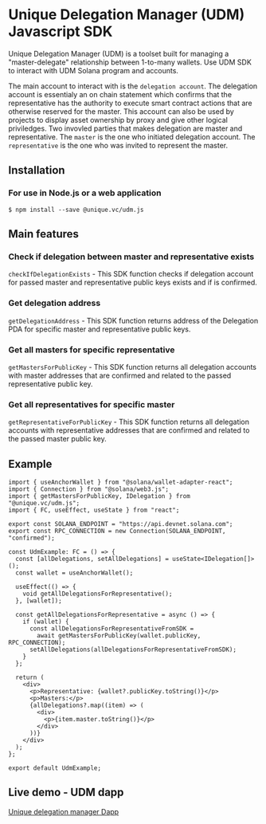 # Unique Delegation Manager (UDM) Javascript SDK

Unique Delegation Manager (UDM) is a toolset built for managing a "master-delegate" relationship between 1-to-many wallets. Use UDM SDK to interact with UDM Solana program and accounts.

The main account to interact with is the `delegation account`. The delegation account is essentialy an on chain statement which confirms that the representative has the authority to execute smart contract actions that are otherwise reserved for the master. This account can also be used by projects to display asset ownership by proxy and give other logical priviledges. Two invovled parties that makes delegation are master and representative. The `master` is the one who initiated delegation account. The `representative` is the one who was invited to represent the master.

## Installation

### For use in Node.js or a web application

```
$ npm install --save @unique.vc/udm.js

```

## Main features

### Check if delegation between master and representative exists

`checkIfDelegationExists` - This SDK function checks if delegation account for passed master and representative public keys exists and if is confirmed.

### Get delegation address

`getDelegationAddress` - This SDK function returns address of the Delegation PDA for specific master and representative public keys.

### Get all masters for specific representative

`getMastersForPublicKey` - This SDK function returns all delegation accounts with master addresses that are confirmed and related to the passed representative public key.

### Get all representatives for specific master

`getRepresentativeForPublicKey` - This SDK function returns all delegation accounts with representative addresses that are confirmed and related to the passed master public key.

## Example

```tsx
import { useAnchorWallet } from "@solana/wallet-adapter-react";
import { Connection } from "@solana/web3.js";
import { getMastersForPublicKey, IDelegation } from "@unique.vc/udm.js";
import { FC, useEffect, useState } from "react";

export const SOLANA_ENDPOINT = "https://api.devnet.solana.com";
export const RPC_CONNECTION = new Connection(SOLANA_ENDPOINT, "confirmed");

const UdmExample: FC = () => {
  const [allDelegations, setAllDelegations] = useState<IDelegation[]>();
  const wallet = useAnchorWallet();

  useEffect(() => {
    void getAllDelegationsForRepresentative();
  }, [wallet]);

  const getAllDelegationsForRepresentative = async () => {
    if (wallet) {
      const allDelegationsForRepresentativeFromSDK =
        await getMastersForPublicKey(wallet.publicKey, RPC_CONNECTION);
      setAllDelegations(allDelegationsForRepresentativeFromSDK);
    }
  };

  return (
    <div>
      <p>Representative: {wallet?.publicKey.toString()}</p>
      <p>Masters:</p>
      {allDelegations?.map((item) => (
        <div>
          <p>{item.master.toString()}</p>
        </div>
      ))}
    </div>
  );
};

export default UdmExample;
```

## Live demo - UDM dapp

<a href="https://unique-delegation-manager.surge.sh/" target="_blank">Unique delegation manager Dapp</a>
